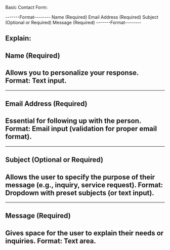 Basic Contact Form:

-------Format--------
Name (Required)
Email Address (Required)
Subject (Optional or Required)
Message (Required)
-------Format--------

Explain:
--------------------
Name (Required)
--------------------
Allows you to personalize your response.
Format: Text input.
--------------------
--------------------
Email Address (Required)
--------------------
Essential for following up with the person.
Format: Email input (validation for proper email format).
--------------------
--------------------
Subject (Optional or Required)
--------------------
Allows the user to specify the purpose of their message (e.g., inquiry, service request).
Format: Dropdown with preset subjects (or text input).
--------------------
--------------------
Message (Required)
--------------------
Gives space for the user to explain their needs or inquiries.
Format: Text area.
--------------------